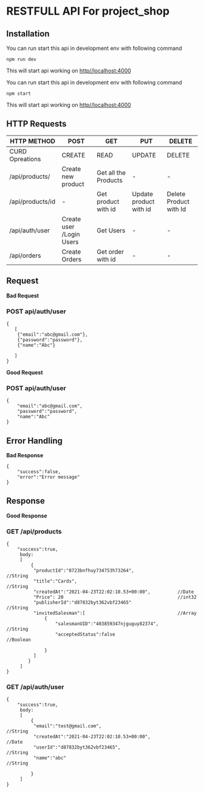# RESTFULL API For project_shop

## Installation

You can run start this api in development env with following command

`npm run dev`

This will start api working on [http//localhost:4000](http://localhost:4000/)

You can run start this api in development env with following command

`npm start`

This will start api working on [http//localhost:4000](http://localhost:4000/)

## HTTP Requests

| HTTP METHOD      | POST               | GET                  | PUT                    | DELETE                 |
| ---------------- | ------------------ | -------------------- | ---------------------- | ---------------------- |
| CURD Opreations  | CREATE             | READ                 | UPDATE                 | DELETE                 |
| /api/products/   | Create new product | Get all the Products | -                      | -                      |
| /api/products/id | -                  | Get product with id  | Update product with id | Delete Product with Id |
| /api/auth/user   | Create user /Login Users       | Get Users           | -                      | -                      |
| /api/orders      | Create Orders      | Get order with id    | -                      | -                      |

## Request

**Bad Request** 
### POST api/auth/user

```
{
   [
    {"email":"abc@gmail.com"},
    {"password":"password"},
    {"name":"Abc"}

   ]
}
```

**Good Request** 

### POST api/auth/user

```
{
    "email":"abc@gmail.com",
    "password":"password",
    "name":"Abc"
}
```

## Error Handling

**Bad Response**

```
{
    "success":false,
    "error":"Error message"
}

```

## Response

**Good Response**

### GET /api/products

```
{
    "success":true,
     body:
     [
         {
          "productId":"8723bnfhuy734753h73264",                //String
          "title":"Cards",                                     //String
          "createdAt":"2021-04-23T22:02:10.53+00:00",          //Date
          "Price": 20                                          //int32
          "publisherId":"d87832byt362vbf23465"                 //String
          "invitedSalesman":[                                  //Array
              {
                  "salesmanUID":"403859347njguguy82374",        //String
                  "acceptedStatus":false                        //Boolean

              }
          ]
        }
     ]
}

```

### GET /api/auth/user

```
{
    "success":true,
     body:
     [
         {
          "email":"test@gmail.com",                                            //String
          "createdAt":"2021-04-23T22:02:10.53+00:00",                          //Date
          "userId":"d87832byt362vbf23465",                                     //String
          "name":"abc"                                                          //String

         }
     ]
}

```
